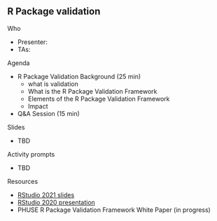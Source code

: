 ## R Package validation

Who 
  - Presenter: 
  - TAs: 
  

Agenda

  * R Package Validation Background (25 min)
    * what is validation
    * What is the R Package Validation Framework
    * Elements of the R Package Validation Framework
    * Impact
  * Q&A Session (15 min)
  
Slides

  * TBD
  
Activity prompts

  * TBD

Resources

  * [RStudio 2021 slides](https://thebioengineer.github.io/validation_studio_2021)
  * [RStudio 2020 presentation](https://rstudio.com/resources/rstudioconf-2020/approaches-to-assay-processing-package-validation/)
  * PHUSE R Package Validation Framework White Paper (in progress)
  